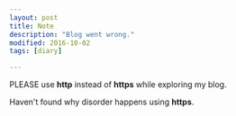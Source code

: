 ```yaml
---
layout: post
title: Note
description: "Blog went wrong."
modified: 2016-10-02
tags: [diary]

---
```


PLEASE use **http** instead of **https** while exploring my blog.

Haven't found why disorder happens using **https**.
